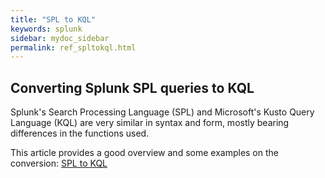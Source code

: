```yaml
---
title: "SPL to KQL"
keywords: splunk
sidebar: mydoc_sidebar
permalink: ref_spltokql.html
---
```


## Converting Splunk SPL queries to KQL
Splunk's Search Processing Language (SPL) and Microsoft's Kusto Query Language (KQL) are very similar in syntax and form, mostly bearing differences in the functions used.

This article provides a good overview and some examples on the conversion: <a alt='SPLtoKQL' href='https://docs.microsoft.com/en-us/azure/azure-monitor/log-query/splunk-cheatsheet'>SPL to KQL</a>

